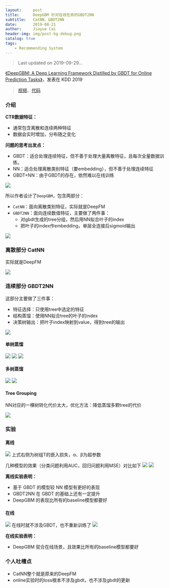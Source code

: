 ```yaml
---
layout:     post
title:      DeepGBM 针对在线任务的GBDT2NN
subtitle:   CatNN、GBDT2NN
date:       2019-08-21
author:     Jiayue Cai
header-img: img/post-bg-debug.png
catalog: true
tags:
    - Recommending System
---
```


> Last updated on 2019-09-29... 

[《DeepGBM: A Deep Learning Framework Distilled by GBDT for Online Prediction Tasks》](https://dl.acm.org/ft_gateway.cfm?id=3330858&ftid=2075426&dwn=1&CFID=153568962&CFTOKEN=a5d50ed915954878-0DAF2A4A-E381-79ED-3655515382D3219D)，发表在 KDD 2019

> [视频](https://www.youtube.com/watch?v=UzXNzW2s8Pw)、[代码](https://github.com/motefly/DeepGBM)

### 介绍

**CTR数据特征：**
- 通常包含离散和连续两种特征
- 数据会实时增加，分布随之变化

**问题的思考出发点：**
- GBDT：适合处理连续特征，但不善于处理大量离散特征，且每次全量数据训练。
- NN：适合处理离散类别特征（要embedding），但不善于处理连续特征
- GBDT+NN：由于GBDT的存在，依然难以在线训练

![](/img/post/20190821/1.png)

所以作者设计了`DeepGBM`，包含两部分：
- `CatNN`：面向离散类别特征，实际就是DeepFM
- `GBDT2NN`：面向连续数值特征，主要做了两件事：
	- 对gbdt生成的tree分组，然后用NN拟合叶子的index
	- 把叶子的index作embedding，单层全连接后sigmoid输出

![](/img/post/20190821/2.png)

### 离散部分 CatNN

实际就是DeepFM

![](/img/post/20190821/3.png)

### 连续部分 GBDT2NN

这部分主要做了三件事：
- 特征选择：只使用tree中选定的特征
- 结构蒸馏：使用NN拟合tree的叶子的index
- 决策树输出：把叶子index映射到value，得到tree的输出

![](/img/post/20190821/4.png)

#### 单树蒸馏

![](/img/post/20190821/9.png)
![](/img/post/20190821/5.png)
![](/img/post/20190821/6.png)

#### 多树蒸馏

![](/img/post/20190821/7.png)
![](/img/post/20190821/8.png)

#### Tree Grouping

NN对应的一棵树转化代价太大，优化方法：降低蒸馏多颗tree的代价

![](/img/post/20190821/10.png)

### 实验

#### 离线
![](/img/post/20190821/11.png)
上式右侧为树组T的嵌入损失，α、β为超参数

几种模型的效果（分类问题利用AUC，回归问题利用MSE）对比如下
![](/img/post/20190821/13.png)
![](/img/post/20190821/14.png)

**离线实验表明：**
- 基于 GBDT 的模型较 NN 模型有更好的表现
- GBDT2NN 在 GBDT 的基础上还有一定提升
- DeepGBM 的表现比所有的baseline模型都要好

#### 在线

![](/img/post/20190821/12.png)
在线时就不涉及GBDT，也不重新训练了
![](/img/post/20190821/15.png)

**在线实验表明：**
- DeepGBM 契合在线场景，且效果比所有的baseline模型都要好

### 个人吐槽点

- CatNN整个就是原来的DeepFM
- online实验时的loss根本不涉及gbdt，也不涉及gbdt的更新



